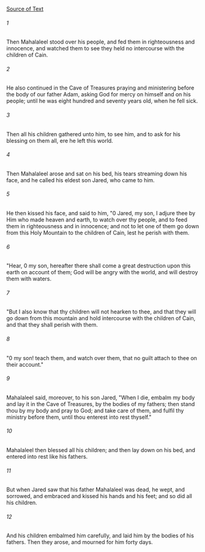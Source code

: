 [Source of Text](https://github.com/scrollmapper/bible_databases_deuterocanonical)

###### 1
Then Mahalaleel stood over his people, and fed them in righteousness and innocence, and watched them to see they held no intercourse with the children of Cain.

###### 2
He also continued in the Cave of Treasures praying and ministering before the body of our father Adam, asking God for mercy on himself and on his people; until he was eight hundred and seventy years old, when he fell sick.

###### 3
Then all his children gathered unto him, to see him, and to ask for his blessing on them all, ere he left this world.

###### 4
Then Mahalaleel arose and sat on his bed, his tears streaming down his face, and he called his eldest son Jared, who came to him.

###### 5
He then kissed his face, and said to him, "0 Jared, my son, I adjure thee by Him who made heaven and earth, to watch over thy people, and to feed them in righteousness and in innocence; and not to let one of them go down from this Holy Mountain to the children of Cain, lest he perish with them.

###### 6
"Hear, 0 my son, hereafter there shall come a great destruction upon this earth on account of them; God will be angry with the world, and will destroy them with waters.

###### 7
"But I also know that thy children will not hearken to thee, and that they will go down from this mountain and hold intercourse with the children of Cain, and that they shall perish with them.

###### 8
"0 my son! teach them, and watch over them, that no guilt attach to thee on their account."

###### 9
Mahalaleel said, moreover, to his son Jared, "When I die, embalm my body and lay it in the Cave of Treasures, by the bodies of my fathers; then stand thou by my body and pray to God; and take care of them, and fulfil thy ministry before them, until thou enterest into rest thyself."

###### 10
Mahalaleel then blessed all his children; and then lay down on his bed, and entered into rest like his fathers.

###### 11
But when Jared saw that his father Mahalaleel was dead, he wept, and sorrowed, and embraced and kissed his hands and his feet; and so did all his children.

###### 12
And his children embalmed him carefully, and laid him by the bodies of his fathers. Then they arose, and mourned for him forty days.